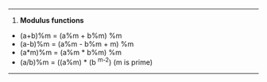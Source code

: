 --------------------------------------

1. **Modulus functions**

  + (a+b)%m = (a%m + b%m) %m
  + (a-b)%m = (a%m - b%m + m) %m
  + (a*m)%m = (a%m * b%m) %m
  + (a/b)%m = ((a%m) * (b <sup>m-2</sup>)  (m is prime)
----------------------------------
